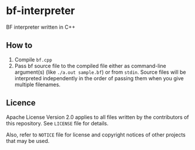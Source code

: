 # bf-interpreter
BF interpreter written in C++

## How to
1. Compile `bf.cpp`
2. Pass bf source file to the compiled file either as command-line argument(s) (like `./a.out sample.bf`) or from `stdin`. Source files will be interpreted independently in the order of passing them when you give multiple filenames.

## Licence
Apache License Version 2.0 applies to all files written by the contributors of this repository. See `LICENSE` file for details.

Also, refer to `NOTICE` file for license and copyright notices of other projects that may be used.
